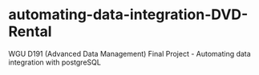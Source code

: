 # automating-data-integration-DVD-Rental
WGU D191 (Advanced Data Management) Final Project - Automating data integration with postgreSQL
